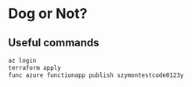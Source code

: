 # Dog or Not?

## Useful commands

```bash
az login
terraform apply
func azure functionapp publish szymontestcode0123y
```

